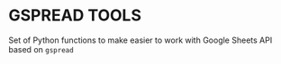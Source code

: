 # GSPREAD TOOLS

Set of Python functions to make easier to work with Google Sheets API based on `gspread`
